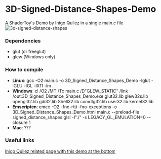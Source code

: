 # 3D-Signed-Distance-Shapes-Demo
A ShaderToy's Demo by Inigo Quilez in a single main.c file
![3d-signed-distance-shapes](https://cloud.githubusercontent.com/assets/9608982/26160760/681d7c12-3b22-11e7-829b-604bcb5c8f89.png)

### Dependencies
* glut (or freeglut)
* glew (Windows only)

### How to compile
* **Linux**: gcc -O2 main.c -o 3D_Signed_Distance_Shapes_Demo -lglut -lGLU -lGL -lX11 -lm
* **Windows**: cl /O2 /MT /Tc main.c /D"GLEW_STATIC" /link /out:3D_Signed_Distance_Shapes_Demo.exe glut32.lib glew32s.lib opengl32.lib gdi32.lib Shell32.lib comdlg32.lib user32.lib kernel32.lib
* **Emscripten**: emcc -O2 -fno-rtti -fno-exceptions -o 3D_Signed_Distance_Shapes_Demo.html main.c --preload-file signed_distance_shapes.glsl -I"./" -s LEGACY_GL_EMULATION=0 --closure 1
* **Mac**: ???

### Useful links
[Inigo Quilez related page with this demo at the bottom](http://www.iquilezles.org/www/articles/distfunctions/distfunctions.htm)

